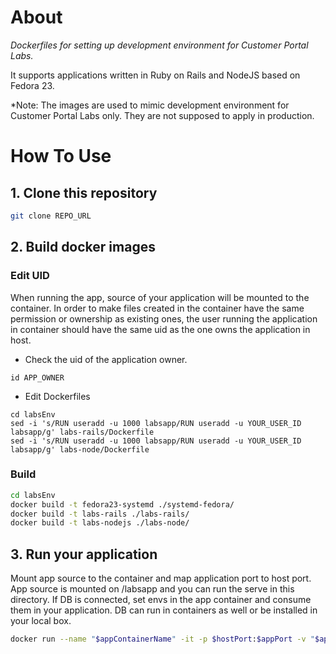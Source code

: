 # About
*Dockerfiles for setting up development environment for Customer Portal Labs.*

It supports applications written in Ruby on Rails and NodeJS based on Fedora 23.

*Note: The images are used to mimic development environment for Customer Portal Labs only. They are not supposed to apply in production.


# How To Use

## 1. Clone this repository
```bash
git clone REPO_URL
```

## 2. Build docker images

### Edit UID

When running the app, source of your application will be mounted to the container. In order to make files created in the container have the same permission or ownership as existing ones, the user running the application in container should have the same uid as the one owns the application in host.

- Check the uid of the application owner.
```shell
id APP_OWNER
```

- Edit Dockerfiles
```shell
cd labsEnv
sed -i 's/RUN useradd -u 1000 labsapp/RUN useradd -u YOUR_USER_ID labsapp/g' labs-rails/Dockerfile
sed -i 's/RUN useradd -u 1000 labsapp/RUN useradd -u YOUR_USER_ID labsapp/g' labs-node/Dockerfile
```

### Build

```bash
cd labsEnv
docker build -t fedora23-systemd ./systemd-fedora/
docker build -t labs-rails ./labs-rails/
docker build -t labs-nodejs ./labs-node/
```

## 3. Run your application
Mount app source to the container and map application port to host port. App source is mounted on /labsapp and you can run the serve in this directory. If DB is connected, set envs in the app container and consume them in your application. DB can run in containers as well or be installed in your local box.
```bash
docker run --name "$appContainerName" -it -p $hostPort:$appPort -v "$appDir":/labsapp:Z labs-rails /bin/bash
```